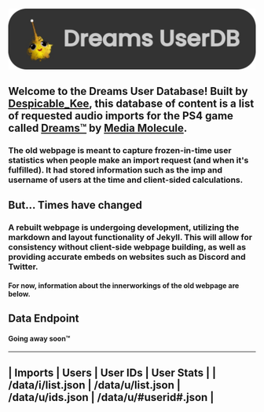 ![DreamsUserDB Icon](/assets/images/content/9vovibpzt.png)

## Welcome to the Dreams User Database! Built by [Despicable_Kee](https://indreams.me/Despicable_Kee), this database of content is a list of requested audio imports for the PS4 game called [Dreams™](https://store.playstation.com/?resolve=UP9000-CUSA08010_00-DREAMS0000000000) by [Media Molecule](https://mediamolecule.com/).

### The old webpage is meant to capture frozen-in-time user statistics when people make an import request (and when it's fulfilled). It had stored information such as the imp and username of users at the time and client-sided calculations.

## But... Times have changed

### A rebuilt webpage is undergoing development, utilizing the markdown and layout functionality of Jekyll. This will allow for consistency without client-side webpage building, as well as providing accurate embeds on websites such as Discord and Twitter.
#### For now, information about the innerworkings of the old webpage are below.

## Data Endpoint
#### Going away soon™
---
| Imports | Users | User IDs | User Stats |
| /data/i/list.json | /data/u/list.json | /data/u/ids.json | /data/u/#userid#.json |
---
